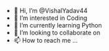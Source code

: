 - 👋 Hi, I’m @VishalYadav44
- 👀 I’m interested in Coding
- 🌱 I’m currently learning Python
- 💞️ I’m looking to collaborate on 
- 📫 How to reach me ...

<!---
VishalYadav44/VishalYadav44 is a ✨ special ✨ repository because its `README.md` (this file) appears on your GitHub profile.
You can click the Preview link to take a look at your changes.
--->
